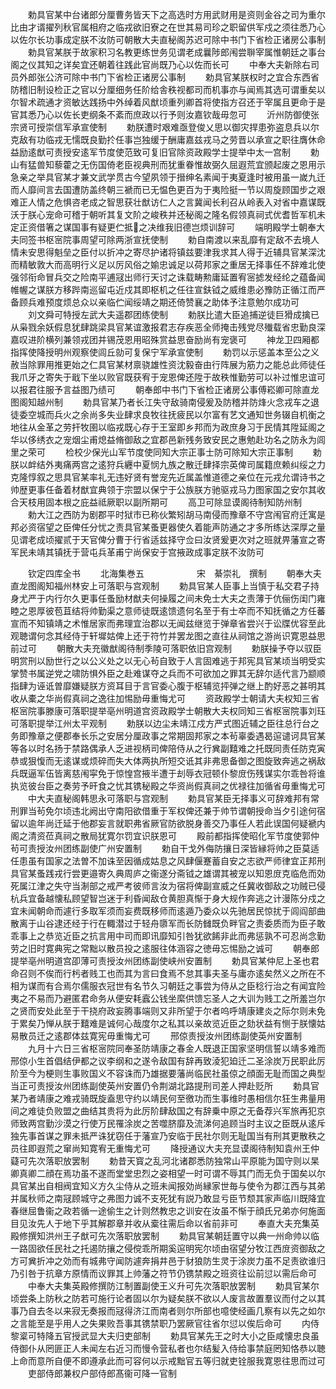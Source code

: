 <!-- { "loadSidebar": true } -->
　　勅具官某中台诸郎分厘曹务皆天下之高选时方用武财用是资则金谷之司为重尔比由才谞擢列秋官属相府之临戎欲旧寮之在世其易司珍之职留供军戍之须往悉乃心以佐尔长功事成定朕不汝防可朝散大夫直秘阁苏迟可除中书门下省检正诸房公事制
　　勅具官某朕于故家积习名教更练世务见谓老成曩陟郎闱尝聨宰属惟朝廷之事台阁之仪其知之详矣宜还朝着往践此官尚既乃心以佐而长可
　　中奉大夫新除右司员外郎张公济可除中书门下省检正诸房公事制
　　勅具官某朕权时之宜合东西省防稽旧制设检正之官以分厘细务任阶给舎秩视都司而机事亦与闻焉其选可谓重矣以尔智术疏通才资敏达践扬中外绰着风猷顷重列卿首将使指方召还于宰属且更命于是官其悉乃心以佐长吏纲条不紊而庶政以行予则汝嘉钦哉毋忽可
　　沂州防御使张宗贤可授崇信军承宣使制
　　勅朕遭时艰难亟登俊乂思以御灾捍患弥盗息兵以尔克敌有功临戎无懦既良勤扵任事岂独缓于酬庸嘉兹戎马之劳晋以承宣之职往膺休命益励逺猷可责授安逺军节度使范致可复旧官除资政殿学士提举中太一宫制
　　勅山有猛兽知藜藿之无伤国倚老臣视典刑而犹重眷惟故弼久屈遐荒宜颁起废之恩用示急亲之举具官某才兼文武学贯古今望夙领于搢绅名素闻于夷夏逢时被用虽一嵗九迁而人靡间言去国遭防盖终朝三褫而已无愠色更百为于夷险挺一节以周旋顾国步之艰难正人情之危惧咨老成之智思获壮猷访仁人之言冀闻长利召从岭表入对省中嘉谋既沃于朕心宠命可稽于朝听其复文阶之峻秩并还秘阁之隆名假领真祠式优耆哲军机未定正资借箸之谋国事有疑更伫抵之决维我旧德岂烦训辞可
　　端明殿学士朝奉大夫同签书枢宻院事周望可除两浙宣抚使制
　　勅自南渡以来乱靡有定敌不去境人情未安思得魁垒之臣付以折冲之寄尽护诸将镇兹要津我求其人得于近辅具官某深沈而精敏敦大而高明行义足以厉风俗之媮忠诚足以荷邦家之重居无择事任不辞难北使强邻衔命冒兵交之险南平逋冦出师行天讨之诛载畴勲庸延置宥宻摅发经纶之蕴备闻帷幄之谋朕方移跸南巡留屯近戍其即枢机之任往宣鈇钺之威维患必豫防正循江而严备顾兵难预度烦总众以亲临伫闻绥靖之期还倚赞襄之助体予注意勉尔成功可
　　刘文舜可特授左武大夫遥郡团练使制
　　勅朕比遣大臣追捕逆徒巨猾成擒已从枭戮余妖假息犹肆跳梁具官某谊激报君志存疾恶全师掩击残党尽殱载省忠勤良深嘉叹进阶横列兼领戎团并锡茂恩用昭殊赏益思奋励尚有宠褒可
　　神龙卫四厢都指挥使降授明州观察使闾丘勍可复保宁军承宣使制
　　勅罚以示惩盖本至公之义赦当除罪用推更始之仁具官某材禀骁雄性资沈毅奋由行阵展为筋力之能总此师徒任我爪牙之寄失于戢下坐以败官既获宥于宠恩俾还陞于故秩惟勤劳可以补过惟忠谊可以报君往服予言益图乃绩可
　　朝奉郎中书门下省检正诸房公事傅崧卿可除直龙图阁知越州制
　　勅具官某乃者长江失守敌骑南侵爰及防稽并防烽火念戎车之退徒委空城而兵火之余尚多失业肆求良牧往抚疲民以尔富有艺文通知世务辍自机衡之地往从金革之劳扞牧圉以临戎既心存于王室即乡邦而为政庶身习于民情其陞延阁之华以侈绣衣之宠烟尘甫熄益脩御敌之宜郡邑新残务致安民之惠勉赴功名之防永为闾里之荣可
　　检校少保光山军节度使同知大宗正事士防可除知大宗正事制
　　勅朕以衅结外夷痛两宫之逺狩兵纒中夏悯九族之散迁肆择宗英俾司属籍庶赖纠绥之力克隆惇叙之思具官某率礼无违好贤有誉宠先近属盖惟道德之亲位在元戎允谓诗书之帅歴更事任备着材猷宜典领于宗盟以保宁于公族朕方驰驱戎马力图家国之安尔其收合天枝用固本根之庇益祗厥职以副所期可
　　高卫可除显谟阁待制知防州制
　　勅大江之西防为剧郡平时狱市已称伙繁矧胡马南侵而豫章不守宫闱官府迁寓是邦必资宿望之臣俾任分忧之责具官某蚤更器使久着能声防通之才多所练达深厚之量见谓老成顷擢贰于天官俾分曹于行省适兹择守佥曰汝贤爰更次对之班就畀藩宣之寄军民未靖其镇抚于营屯兵革甫宁尚保安于宫掖政成事定朕不汝防可





　　钦定四库全书
　　北海集巻五　　　　　　宋　綦崇礼　撰制
　　朝奉大夫直龙图阁知福州林安上可落职与宫观制
　　勅具官某人臣事上当慎于私交君子持身尤严于内行尔久更事任蚤励材猷夫何操履之间未免士大夫之责薄于伉俪伤闺门雍睦之恩厚彼苞苴结将帅勤渠之意师徒既逺馈遗何名至于有士卒而不知抚循之方任蕃宣而不知镇靖之术惟居家而弗理宜治郡以无闻兹继览于弹章省尝兴于讼牒优容至此观聴谓何念其经侍于轩墀姑俾上还于符竹并罢龙图之直往从祠馆之游尚识寛恩益思前过可
　　朝散大夫充徽猷阁待制季陵可落职依旧宫观制
　　勅朕操予夺以驭臣明赏刑以励世行之以公义处之以无心茍自致于人言固难逃于邦宪具官某顷当明受实掌赞书属逆党之啸防惧外臣之赴难谋夺之兵而不可欲加之罪其无辞尔适代言乃颛顺指肆为诬诋曽靡嫌疑朕方资耳目于言官委心腹于枢辅览抨弹之继上酌好恶之甚明其收从橐之华尚假真祠之逸往加惕励毋重悔尤可
　　资政殿学士朝请大夫权知三省枢宻院事滕康可落职提举亳州明道宫资政殿学士朝散大夫权同知三省枢宻院事刘珏可落职提举江州太平观制
　　勅朕以边尘未靖江戍方严式图近辅之臣往总行台之务即豫章之便郡奉长乐之安居分厘政事之常期固邦家之本茍辜委遇曷逭谴诃具官某等各以时名扬于禁路偶承人乏进视柄司俾陪侍从之行兾副囏难之托既同责任防克寅恭或狠愎而无逺谋或烦碎而失大体两执所短交诋其非弗思备御之图旋致奔逃之祸敌兵既逼军伍皆离慈闱寜免于惊惶宫掖半遭于刦辱衣冠顿仆黎庻伤残谋实尔乖咎将谁执览彼台臣之奏劳予旰食之忧其镌秘殿之华资尚假真祠之优禄往加循省毋重悔尤可
　　中大夫直秘阁韩思永可落职与宫观制
　　勅具官某臣无择事义可辞难邦有常刑罪当茍免尔顷违北阙出守南阳欲借重于军权俾还兼于帅节谓朝授命当夕引途何宿留以逾年尚迁延于他郡妄言就职弗省厥官防欲脱身善交乃事任人若此误国何疑褫内阁之清资莅真祠之散局犹寛尔罚宜识朕恩可
　　殿前都指挥使昭化军节度使郭仲茍可责授汝州团练副使广州安置制
　　勅自干戈外侮防攘日深皆縁将帅之臣莫适任患虽有国家之法曽不加诛至因循成姑息之风肆偃蹇蓄自安之志欲严师律宜正邦刑具官某蚤践戎行尝更邉寄久典周庐之衞遂分斋钺之雄谓其被宠以知恩庻克临危而効死属江津之失守当淛部之戒严考彼师言汝为宿将俾副宣威之任冀收御敌之功贼已侵杭兵宜备越懐私顾望智岂迷于利昏闻敌仓黄胆真惭于身大规作奔逃之计漫陈分戍之宜未闻朝命而遽行多取军须而妄费既移师而逺遁乃委众以先驰居民惊扰于闾阎部曲散离于山谷逮还经于行在輙潜过于轻舟隳军而长防雠既负畔官之责委质而为臣子敢乖事上之恭览近臣之抗言用中司而即讯靡知引咎犹欲餙非此而弗惩孰不可忍尚念勤劳之旧时寛典宪之常黜以散员投之逺服往体涵容之徳毋忘惕励之诚可
　　朝奉郎提举亳州明道宫卲薄可责授汝州团练副使峡州安置制
　　勅具官某仲尼上圣也君命召则不俟而行杇者贱工也而其为言曰食焉不怠其事夫圣与庸亦逺矣然义之所在不相为谋而有合焉尔儒服衣冠世有名节久习朝廷之事尝为侍从之臣稔行治之有闻宜险夷之不易而乃避匿君命务从便安耗蠧公钱坐縻供馈忘圣人之大训为贱工之所羞岂尔之贤而安处此至于干挠府政妄腾事端则又非所望于尔者呜呼靖康建炎之际尔则未免于累矣乃惮从朕于囏难是诚何心哉度尔之私其以亲故览近臣之劾状益有恻于朕懐姑易散员迁之逺郡体兹寛宪毋重悔尤可
　　邢倞责授汝州团练副使英州安置制
　　九月十六日三省枢宻院同奉圣防靖康之春金人既退正国家坚明信誓以靖多难而邢倞小生首倡结伊都之议李纲和之遂令敌国有辞再致淩犯廹迁二圣涂炭万民职此厉阶至今为梗则生事败国义不容诛而乃雄据要藩尚临民社虽倞之顔面无耻而国之典型当正可责授汝州团练副使英州安置仍令荆湖北路提刑司差人押赴贬所
　　勅具官某乃者靖康之难戎骑既旋盍思守约以靖民何至徼功而生事维时愚相信尔狂生弗量用间之难徒负败盟之曲结其贵将为此厉阶肆敌国之有辞乗中原之无备荐兴军旅再犯京师致两宫勤沙漠之行使万民罹涂炭之苦噬脐靡及流涕何追顾当时主议之臣既从逺斥独先事首谋之罪未抵严诛犹窃任于藩宣乃安临于民社尔则无耻国当有刑其更散秩之员往即遐荒之窜尚知寛宥无重悔尤可
　　降授通议大夫充显谟阁待制知袁州王仲薿可先次落职放罢制
　　勅昔天寳之乱河北诸郡悉防独常山平原能为国守则以杲卿真卿二顔在焉功虽不遂而堂堂忠烈之姿相望一时可谓不辱其门而无负于国矣以尔具官某出自相阀宜知义方久尘侍从之班未闻报効尚縁家世毎与使令为郡江西与其弟并属秋师之南冦顾城守之弗图力诚不支死犹有説乃敢显亏臣节颓其家声临川既降宜春继屈鲁衞之政若循一途偷生之计则然教忠之训安在汝虽不惭于顔氏兄弟亦何施面目见汝先人于地下乎其解郡章并收从槖往需后命以省前非可
　　奉直大夫充集英殿修撰知洪州王子猷可先次落职放罢制
　　勅具官某朝廷置守以典一州命帅以临一路固欲任民社之托遏防攘之侵傥乖所期奚逭明宪尔顷由宿望分牧江西庻资御敌之方可兾折冲之効而有城弗守闻防遽奔捐井邑于豺狼防生灵于涂炭力虽不足责欲谁归乃引咎于抗章方原情而议罪其上帅藩之符节仍镌禁殿之班资往讼前愆以需后命可
　　中奉大夫集英殿修撰防江制置副使王义升可先次落职放罢制
　　勅具官某尔顷尝条上防秋之防若可施行论者固以尔为疑矣朕不欲以人废言故置羣议而付之以其事乃自去冬以来寂无奏报而冦得济江而南者则尔所部也噫使经画几察有以先之如尔之言能至是乎用人之失果败吾事其镌禁职乃罢厥官往省尔愆以俟后命可
　　内侍黎楶可特降五官授武显大夫归吏部制
　　勅具官某先王之时大小之臣咸懐忠良虽侍御仆从罔匪正人未闻左右近习而慢令营私者也尔结髪入侍给事禁庭罔知恪恭以聴上命而意所自便不即遵承此而可容何以示戒黜官五等归就吏铨服我寛恩往思而过可
　　吏部侍郎兼权户部侍郎髙衞可降一官制
